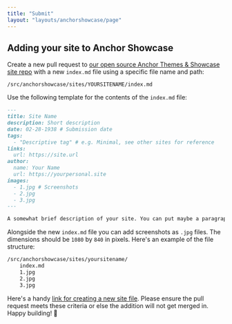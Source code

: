 ```yaml
---
title: "Submit"
layout: "layouts/anchorshowcase/page"
---
```


## Adding your site to Anchor Showcase

Create a new pull request to [our open source Anchor Themes & Showcase site repo](https://github.com/daviddarnes/anchor-themes-showcase) with a new `index.md` file using a specific file name and path:

```
/src/anchorshowcase/sites/YOURSITENAME/index.md
```

Use the following template for the contents of the `index.md` file:

``` md
---
title: Site Name
description: Short description
date: 02-28-1938 # Submission date
tags:
  - "Descriptive tag" # e.g. Minimal, see other sites for reference
links:
  url: https://site.url
author:
  name: Your Name
  url: https://yourpersonal.site
images:
  - 1.jpg # Screenshots
  - 2.jpg
  - 3.jpg
---

A somewhat brief description of your site. You can put maybe a paragraph or two in here, list some features too if you like.
```

Alongside the new `index.md` file you can add screenshots as `.jpg` files. The dimensions should be `1080` by `840` in pixels. Here's an example of the file structure:

``` txt
/src/anchorshowcase/sites/yoursitename/
    index.md
    1.jpg
    2.jpg
    3.jpg
```

Here's a handy [link for creating a new site file](https://github.com/daviddarnes/anchor-themes-showcase/new/master/src/anchorshowcase/sites). Please ensure the pull request meets these criteria or else the addition will not get merged in. Happy building! 🎉
